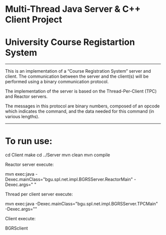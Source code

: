 # Multi-Thread Java Server & C++ Client Project
# University Course Registartion System

---------------------------------------------------------

This is an implementation of a “Course Registration System” server and client.
The communication between the server and the client(s) will be performed using a binary communication protocol.

The implementation of the server is based on the Thread-Per-Client (TPC) and Reactor servers.

The messages in this protocol are binary numbers, composed of an opcode which indicates the command,
and the data needed for this command (in various lengths).

----------------------------------------------------------

# To run use:

cd Client
make
cd ../Server
mvn clean
mvn compile

Reactor server execute:

mvn exec:java -Dexec.mainClass="bgu.spl.net.impl.BGRSServer.ReactorMain" -Dexec.args="<port> <Num of threads>"

Thread per client server execute:

mvn exec:java -Dexec.mainClass="bgu.spl.net.impl.BGRSServer.TPCMain" -Dexec.args="<port>"

Client execute:

BGRSclient <ip> <port>